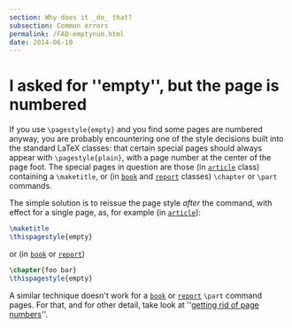 ```yaml
---
section: Why does it _do_ that?
subsection: Common errors
permalink: /FAQ-emptynum.html
date: 2014-06-10
---
```


# I asked for ''empty'', but the page is numbered

If you use `\pagestyle{empty}` and you find some pages are
numbered anyway, you are probably encountering one of the style
decisions built into the standard LaTeX classes: that certain
special pages should always appear with `\pagestyle{plain}`,
with a page number at the center of the page foot.  The special pages
in question are those (in [`article`](https://ctan.org/pkg/article) class) containing a
`\maketitle`, or (in [`book`](https://ctan.org/pkg/book) and [`report`](https://ctan.org/pkg/report) classes)
`\chapter` or `\part` commands.

The simple solution is to reissue the page style _after_ the
command, with effect for a single page, as, for example (in
[`article`](https://ctan.org/pkg/article)):
```latex
\maketitle
\thispagestyle{empty}
```
or (in [`book`](https://ctan.org/pkg/book) or [`report`](https://ctan.org/pkg/report))
```latex
\chapter{foo bar}
\thispagestyle{empty}
```
A similar technique doesn't work for a [`book`](https://ctan.org/pkg/book) or [`report`](https://ctan.org/pkg/report)
`\part` command pages.  For that, and for other detail, take look
at ''[getting rid of page numbers](FAQ-nopageno.md)''.

